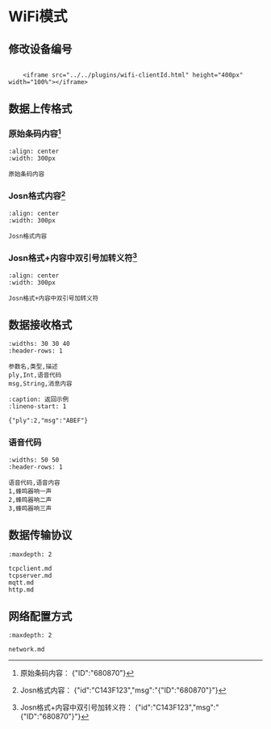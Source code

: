 # WiFi模式

## 修改设备编号

```{raw} html

    <iframe src="../../plugins/wifi-clientId.html" height="400px" width="100%"></iframe>

```
## 数据上传格式
### 原始条码内容[^1]
[^1]: 原始条码内容： {"ID":"680870"}

```{figure} ../../media/25WFCOMMPM23S0.png
:align: center
:width: 300px

原始条码内容
```
### Josn格式内容[^2]
[^2]: Josn格式内容： {"id":"C143F123","msg":"{"ID":"680870"}"}


```{figure} ../../media/25WFCOMMPM23S1.png
:align: center
:width: 300px

Josn格式内容
```
### Josn格式+内容中双引号加转义符[^3]
[^3]: Josn格式+内容中双引号加转义符： {"id":"C143F123","msg":"{\"ID\":\"680870\"}"}


```{figure} ../../media/25WFCOMMPM23S2.png
:align: center
:width: 300px

Josn格式+内容中双引号加转义符
```

## 数据接收格式

```{csv-table}
:widths: 30 30 40
:header-rows: 1

参数名,类型,描述
ply,Int,语音代码
msg,String,消息内容
```

```{code-block} json
:caption: 返回示例
:lineno-start: 1

{"ply":2,"msg":"ABEF"}
```

### 语音代码

```{csv-table}
:widths: 50 50
:header-rows: 1

语音代码,语音内容
1,蜂鸣器响一声
2,蜂鸣器响二声
3,蜂鸣器响三声
```



## 数据传输协议
```{toctree}
:maxdepth: 2

tcpclient.md
tcpserver.md
mqtt.md
http.md
```
## 网络配置方式
```{toctree}
:maxdepth: 2

network.md
```
